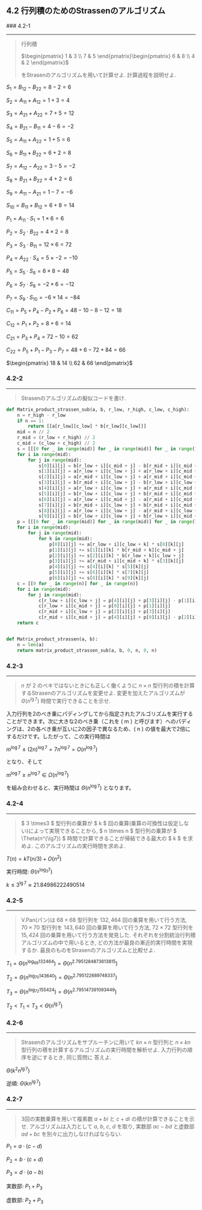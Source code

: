## 4.2 行列積のためのStrassenのアルゴリズム

### 4.2-1
***
> 行列積
>
> $\begin{pmatrix} 1 & 3 \\ 7 & 5 \end{pmatrix}\begin{pmatrix} 6 & 8 \\ 4 & 2 \end{pmatrix}$
>
> をStrasenのアルゴリズムを用いて計算せよ. 計算過程を説明せよ. 

$S_1 = B_{12} - B_{22} = 8 - 2 = 6$

$S_2 = A_{11} + A_{12} = 1 + 3 = 4$

$S_3 = A_{21} + A_{22} = 7 + 5 = 12$

$S_4 = B_{21} - B_{11} = 4 - 6 = -2$

$S_5 = A_{11} + A_{22} = 1 + 5 = 6$

$S_6 = B_{11} + B_{22} = 6 + 2 = 8$

$S_7 = A_{12} - A_{22} = 3 - 5 = -2$

$S_8 = B_{21} + B_{22} = 4 + 2 = 6$

$S_9 = A_{11} - A_{21} = 1 - 7 = -6$

$S_{10} = B_{11} + B_{12} = 6 + 8 = 14$

$P_1 = A_{11} \cdot S_1 = 1 \times 6 = 6$

$P_2 = S_{2} \cdot B_{22} = 4 \times 2 = 8$

$P_3 = S_{3} \cdot B_{11} = 12 \times 6 = 72$

$P_4 = A_{22} \cdot S_4 = 5 \times -2 = -10$

$P_5 = S_{5} \cdot S_6 = 6 \times 8 = 48$

$P_6 = S_{7} \cdot S_8 = -2 \times 6 = -12$

$P_7 = S_{9} \cdot S_{10} = -6 \times 14 = -84$

$C_{11} = P_5 + P_4 - P_2 + P_6 = 48 - 10 - 8 - 12 = 18$

$C_{12} = P_1 + P_2 = 8 + 6 = 14$

$C_{21} = P_3 + P_4 = 72 - 10 = 62$

$C_{22} = P_5 + P_1 - P_3 - P_7 = 48 + 6 - 72 + 84 = 66$

$\begin{pmatrix} 18 & 14 \\ 62 & 66 \end{pmatrix}$

### 4.2-2
***
> Strasenのアルゴリズムの擬似コードを書け.


```python
def Matrix_product_strassen_sub(a, b, r_low, r_high, c_low, c_high):
    n = r_high - r_low
    if n == 1:
        return [[a[r_low][c_low] * b[r_low][c_low]]]
    mid = n // 2
    r_mid = (r_low + r_high) // 2
    c_mid = (c_low + c_high) // 2
    s = [[[0 for _ in range(mid)] for _ in range(mid)] for _ in range(10)]
    for i in range(mid):
        for j in range(mid):
            s[0][i][j] = b[r_low + i][c_mid + j] - b[r_mid + i][c_mid + j]
            s[1][i][j] = a[r_low + i][c_low + j] + a[r_low + i][c_mid + j]
            s[2][i][j] = a[r_mid + i][c_low + j] + a[r_mid + i][c_mid + j]
            s[3][i][j] = b[r_mid + i][c_low + j] - b[r_low + i][c_low + j]
            s[4][i][j] = a[r_low + i][c_low + j] + a[r_mid + i][c_mid + j]
            s[5][i][j] = b[r_low + i][c_low + j] + b[r_mid + i][c_mid + j]
            s[6][i][j] = a[r_low + i][c_mid + j] - a[r_mid + i][c_mid + j]
            s[7][i][j] = b[r_mid + i][c_low + j] + b[r_mid + i][c_mid + j]
            s[8][i][j] = a[r_low + i][c_low + j] - a[r_mid + i][c_low + j]
            s[9][i][j] = b[r_low + i][c_low + j] + b[r_low + i][c_mid + j]
    p = [[[0 for _ in range(mid)] for _ in range(mid)] for _ in range(7)]
    for i in range(mid):
        for j in range(mid):
            for k in range(mid):
                p[0][i][j] += a[r_low + i][c_low + k] * s[0][k][j]
                p[1][i][j] += s[1][i][k] * b[r_mid + k][c_mid + j]
                p[2][i][j] += s[2][i][k] * b[r_low + k][c_low + j]
                p[3][i][j] += a[r_mid + i][c_mid + k] * s[3][k][j]
                p[4][i][j] += s[4][i][k] * s[5][k][j]
                p[5][i][j] += s[6][i][k] * s[7][k][j]
                p[6][i][j] += s[8][i][k] * s[9][k][j]
    c = [[0 for _ in range(n)] for _ in range(n)]
    for i in range(mid):
        for j in range(mid):
            c[r_low + i][c_low + j] = p[4][i][j] + p[3][i][j] - p[1][i][j] + p[5][i][j]
            c[r_low + i][c_mid + j] = p[0][i][j] + p[1][i][j]
            c[r_mid + i][c_low + j] = p[2][i][j] + p[3][i][j]
            c[r_mid + i][c_mid + j] = p[4][i][j] + p[0][i][j] - p[2][i][j] - p[6][i][j]
    return c


def Matrix_product_strassen(a, b):
    n = len(a)
    return matrix_product_strassen_sub(a, b, 0, n, 0, n)
```

### 4.2-3
***
> $n$ が $2$ のベキではないときにも正しく働くように $n \times n$ 型行列の積を計算するStrasenのアルゴリズムを変更せよ. 変更を加えたアルゴリズムが $\Theta(n^{\lg 7})$ 時間で実行できることを示せ. 

入力行列を2のべき乗にパディングしてから指定されたアルゴリズムを実行することができます。次に大きな2のべき乗（これを \( m \) と呼びます）へのパディングは、2の各べき乗が互いに2の因子で異なるため、\( n \) の値を最大で2倍にするだけです。したがって、この実行時間は


$m^{\log 7} \leq (2n)^{\log 7} = 7n^{\log 7} = O(n^{\log 7})$

となり、そして

$m^{\log 7} \geq n^{\log 7} \in \Omega(n^{\log 7})$

を組み合わせると、実行時間は $\Theta(n^{\log 7})$ となります。

### 4.2-4
***
>  $ 3 \times3 $ 型行列の乗算が $ k $ 回の乗算(乗算の可換性は仮定しない)によって実現できることから,  $ n \times n $ 型行列の乗算が $ \Theta(n^{\lg7}) $ 時間で計算できることが帰結できる最大の $ k $ を求めよ. このアルゴリズムの実行時間を求めよ.

$T(n) = kT(n/3) + O(n^2)$

実行時間: $\Theta(n^{\log_3 7})$

$k \le 3^{\lg 7} \approx 21.84986222490514$

### 4.2-5
***
> V.Pan(パン)は $68 \times 68$ 型行列を $132,464$ 回の乗算を用いて行う方法, $70 \times 70$ 型行列を $143,640$ 回の乗算を用いて行う方法, $72 \times 72$ 型行列を $15,424$ 回の乗算を用いて行う方法を発見した. それぞれを分割統治行列積アルゴリズムの中で用いるとき, どの方法が最良の漸近的実行時間を実現するか. 最良のものをStrasenのアルゴリズムと比較せよ. 

$T_1 = \Theta(n^{\log_{68}132464}) = \Theta(n^{2.7951284873613815})$

$T_2 = \Theta(n^{\log_{70}143640}) = \Theta(n^{2.795122689748337})$

$T_3 = \Theta(n^{\log_{72}155424}) = \Theta(n^{2.795147391093449})$

$T_2 < T_1 < T_3 < \Theta(n^{\lg 7})$

### 4.2-6
***
> Strasenのアルゴリズムをサプルーチンに用いて $kn \times n$ 型行列と $n \times kn$ 型行列の積を計算するアルゴリズムの実行時間を解析せよ. 入力行列の順序を逆にするとき, 同じ質問に
答えよ.

$\Theta(k^2n^{\lg 7})$

逆順: $\Theta(kn^{\lg 7})$

### 4.2-7
***
> 3回の実数乗算を用いて複素数 $a + bi$ と $c + di$ の積が計算できることを示せ. アルゴリズムは入力として $a$, $b$, $c$, $d$ を取り, 実数部 $ac - bd$ と虚数部 $ad + bc$ を別々に出力しなければならない. 

$P_1 = a \cdot (c - d)$

$P_2 = b \cdot (c + d)$

$P_3 = d \cdot (a - b)$

実数部: $P_1 + P_3$

虚数部: $P_2 + P_3$
